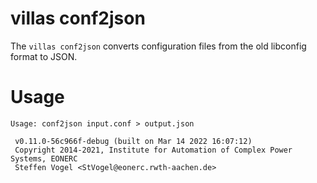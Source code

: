 # villas conf2json

The `villas conf2json` converts configuration files from the old libconfig format to JSON.

# Usage

``` url="generated/node/usage/villas-conf2json.txt" title="villas-conf2json --help"
Usage: conf2json input.conf > output.json

 v0.11.0-56c966f-debug (built on Mar 14 2022 16:07:12)
 Copyright 2014-2021, Institute for Automation of Complex Power Systems, EONERC
 Steffen Vogel <StVogel@eonerc.rwth-aachen.de>
```
